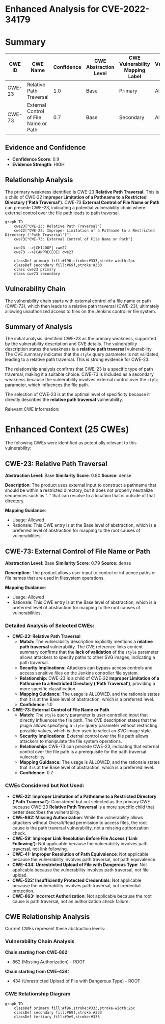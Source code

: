 # Enhanced Analysis for CVE-2022-34179

# Summary
| CWE ID | CWE Name | Confidence | CWE Abstraction Level | CWE Vulnerability Mapping Label | CWE-Vulnerability Mapping Notes |
|---|---|---|---|---|---|
| CWE-23 | Relative Path Traversal | 1.0 | Base | Primary | Allowed |
| CWE-73 | External Control of File Name or Path | 0.7 | Base | Secondary | Allowed |

## Evidence and Confidence

*   **Confidence Score:** 0.9
*   **Evidence Strength:** HIGH

## Relationship Analysis
The primary weakness identified is CWE-23 **Relative Path Traversal**. This is a child of CWE-22 **Improper Limitation of a Pathname to a Restricted Directory ('Path Traversal')**. CWE-73 **External Control of File Name or Path** can precede CWE-23, indicating a potential vulnerability chain where external control over the file path leads to path traversal.
```mermaid
graph TD
    cwe23["CWE-23: Relative Path Traversal"]
    cwe22["CWE-22: Improper Limitation of a Pathname to a Restricted Directory ('Path Traversal')"]
    cwe73["CWE-73: External Control of File Name or Path"]
    
    cwe23 -->|CHILDOF| cwe22
    cwe73 -->|CANPRECEDE| cwe23
    
    classDef primary fill:#f96,stroke:#333,stroke-width:2px
    classDef secondary fill:#69f,stroke:#333
    class cwe23 primary
    class cwe73 secondary
```

## Vulnerability Chain
The vulnerability chain starts with external control of a file name or path (CWE-73), which then leads to a relative path traversal (CWE-23), ultimately allowing unauthorized access to files on the Jenkins controller file system.

## Summary of Analysis
The initial analysis identified CWE-23 as the primary weakness, supported by the vulnerability description and CVE details. The vulnerability description states the weakness is a **relative path traversal** vulnerability. The CVE summary indicates that the `style` query parameter is not validated, leading to a relative path traversal. This is strong evidence for CWE-23.

The relationship analysis confirms that CWE-23 is a specific type of path traversal, making it a suitable choice. CWE-73 is included as a secondary weakness because the vulnerability involves external control over the `style` parameter, which influences the file path.

The selection of CWE-23 is at the optimal level of specificity because it directly describes the **relative path traversal** vulnerability.

Relevant CWE Information:

# Enhanced Context (25 CWEs)
The following CWEs were identified as potentially relevant to this vulnerability:

## CWE-23: Relative Path Traversal
**Abstraction Level**: Base
**Similarity Score**: 0.80
**Source**: dense

**Description**:
The product uses external input to construct a pathname that should be within a restricted directory, but it does not properly neutralize sequences such as ".." that can resolve to a location that is outside of that directory.

**Mapping Guidance**:
- Usage: Allowed
- Rationale: This CWE entry is at the Base level of abstraction, which is a preferred level of abstraction for mapping to the root causes of vulnerabilities.

## CWE-73: External Control of File Name or Path
**Abstraction Level**: Base
**Similarity Score**: 0.79
**Source**: dense

**Description**:
The product allows user input to control or influence paths or file names that are used in filesystem operations.

**Mapping Guidance**:
- Usage: Allowed
- Rationale: This CWE entry is at the Base level of abstraction, which is a preferred level of abstraction for mapping to the root causes of vulnerabilities.

### Detailed Analysis of Selected CWEs:

*   **CWE-23: Relative Path Traversal**
    *   **Match:** The vulnerability description explicitly mentions a **relative path traversal** vulnerability. The CVE reference links content summary confirms that the **lack of validation** of the `style` parameter allows attackers to specify paths to other SVG images, indicating a path traversal.
    *   **Security Implications:** Attackers can bypass access controls and access sensitive files on the Jenkins controller file system.
    *   **Relationship:** CWE-23 is a child of CWE-22 **Improper Limitation of a Pathname to a Restricted Directory ('Path Traversal')**, providing a more specific classification.
    *   **Mapping Guidance:** The usage is ALLOWED, and the rationale states that it is at the Base level of abstraction, which is a preferred level.
    *   **Confidence:** 1.0
*   **CWE-73: External Control of File Name or Path**
    *   **Match:** The `style` query parameter is user-controlled input that directly influences the file path. The CVE description states that the plugin allows specifying a `style` query parameter without restricting possible values, which is then used to select an SVG image style.
    *   **Security Implications:** External control over the file path allows attackers to manipulate the file system operations.
    *   **Relationship:** CWE-73 can precede CWE-23, indicating that external control over the file path is a prerequisite for the path traversal vulnerability.
    *   **Mapping Guidance:** The usage is ALLOWED, and the rationale states that it is at the Base level of abstraction, which is a preferred level.
    *   **Confidence:** 0.7

### CWEs Considered but Not Used:

*   **CWE-22: Improper Limitation of a Pathname to a Restricted Directory ('Path Traversal')**: Considered but not selected as the primary CWE because CWE-23 **Relative Path Traversal** is a more specific child that better describes the vulnerability.
*   **CWE-862: Missing Authorization**: While the vulnerability allows attackers without Overall/Read permission to access files, the root cause is the path traversal vulnerability, not a missing authorization check.
*   **CWE-59: Improper Link Resolution Before File Access ('Link Following')**: Not applicable because the vulnerability involves path traversal, not link following.
*   **CWE-41: Improper Resolution of Path Equivalence**: Not applicable because the vulnerability involves path traversal, not path equivalence.
*   **CWE-434: Unrestricted Upload of File with Dangerous Type**: Not applicable because the vulnerability involves path traversal, not file upload.
*   **CWE-522: Insufficiently Protected Credentials**: Not applicable because the vulnerability involves path traversal, not credential protection.
*   **CWE-863: Incorrect Authorization**: Not applicable because the root cause is path traversal, not an authorization check failure.


## CWE Relationship Analysis

Current CWEs represent these abstraction levels: .


### Vulnerability Chain Analysis

**Chain starting from CWE-862:**
- 862 (Missing Authorization) - ROOT


**Chain starting from CWE-434:**
- 434 (Unrestricted Upload of File with Dangerous Type) - ROOT



### CWE Relationship Diagram

```mermaid
graph TD
    classDef primary fill:#f96,stroke:#333,stroke-width:2px
    classDef secondary fill:#69f,stroke:#333
    classDef tertiary fill:#9e9,stroke:#333
```